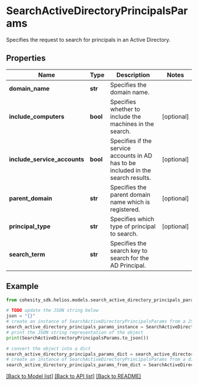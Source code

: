 # SearchActiveDirectoryPrincipalsParams

Specifies the request to search for principals in an Active Directory.

## Properties

Name | Type | Description | Notes
------------ | ------------- | ------------- | -------------
**domain_name** | **str** | Specifies the domain name. | 
**include_computers** | **bool** | Specifies whether to include the machines in the search. | [optional] 
**include_service_accounts** | **bool** | Specifies if the service accounts in AD has to be included in the search results. | [optional] 
**parent_domain** | **str** | Specifies the parent domain name which is registered. | [optional] 
**principal_type** | **str** | Specifies which type of principal to search. | [optional] 
**search_term** | **str** | Specifies the search key to search for the AD Principal. | 

## Example

```python
from cohesity_sdk.helios.models.search_active_directory_principals_params import SearchActiveDirectoryPrincipalsParams

# TODO update the JSON string below
json = "{}"
# create an instance of SearchActiveDirectoryPrincipalsParams from a JSON string
search_active_directory_principals_params_instance = SearchActiveDirectoryPrincipalsParams.from_json(json)
# print the JSON string representation of the object
print(SearchActiveDirectoryPrincipalsParams.to_json())

# convert the object into a dict
search_active_directory_principals_params_dict = search_active_directory_principals_params_instance.to_dict()
# create an instance of SearchActiveDirectoryPrincipalsParams from a dict
search_active_directory_principals_params_from_dict = SearchActiveDirectoryPrincipalsParams.from_dict(search_active_directory_principals_params_dict)
```
[[Back to Model list]](../README.md#documentation-for-models) [[Back to API list]](../README.md#documentation-for-api-endpoints) [[Back to README]](../README.md)



